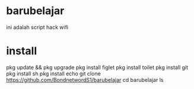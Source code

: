 # barubelajar

ini adalah script hack wifi

# install
pkg update && pkg upgrade
pkg install figlet
pkg install toilet
pkg install git
pkg install sh
pkg install echo
git clone https://github.com/BondnetwordS1/barubelajar
cd barubelajar
ls
